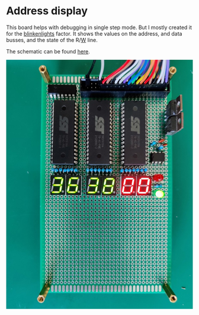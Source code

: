 # Address display
This board helps with debugging in single step mode.
But I mostly created it for the [blinkenlights](https://en.wikipedia.org/wiki/Blinkenlights) factor.
It shows the values on the address, and data busses, and the state of the R/<INS>W</INS> line.

The schematic can be found [here](kicad/).

![bus display board](../docs/build-log/bus-display-2.jpg)
